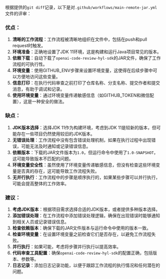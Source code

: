 根据提供的`git diff`记录，以下是对`.github/workflows/main-remote-jar.yml`文件的评审：

### 优点：

1. **清晰的工作流程**：工作流程被清晰地组织在文件中，包括在push和pull request时触发。
2. **环境准备**：正确地设置了JDK 11环境，这是构建和运行Java项目常见的版本。
3. **依赖下载**：自动下载了`openai-code-review-hyl-sdk`的JAR文件，确保了工作流程的可执行性。
4. **环境变量**：使用GITHUB_ENV步骤来设置环境变量，这使得在后续步骤中可以方便地访问这些变量。
5. **信息打印**：在执行代码审查之前打印了仓库名称、分支名称、提交作者和提交消息，有助于调试和记录。
6. **使用环境变量**：通过环境变量传递敏感信息（如GITHUB_TOKEN和微信配置），这是一种安全的做法。

### 缺点：

1. **JDK版本选择**：选择JDK 11作为构建环境，考虑到JDK 11是较新的版本，但可能存在一些项目仍然使用较旧的JDK版本。
2. **无错误处理**：工作流程中没有包含错误处理机制，如果在执行过程中出现错误，可能无法及时通知或记录错误信息。
3. **依赖版本**：下载的JAR文件版本为`1.0`，但运行命令中使用了`1.0-SNAPSHOT`，这可能导致版本不匹配的问题。
4. **环境变量安全性**：虽然使用了环境变量传递敏感信息，但没有检查这些环境变量是否真的存在，这可能导致工作流程失败。
5. **无并行执行**：工作流程中的步骤是顺序执行的，如果某些步骤可以并行执行，可能会提高整体的工作效率。

### 建议：

1. **考虑JDK版本**：根据项目需求选择合适的JDK版本，或者提供多种版本选择。
2. **添加错误处理**：在工作流程中添加错误处理逻辑，确保在出现错误时能够通知到相关人员或记录错误信息。
3. **检查依赖版本**：确保下载的JAR文件版本与运行命令中使用的版本一致。
4. **检查环境变量**：在设置环境变量之前检查它们是否存在，以避免工作流程失败。
5. **并行执行**：如果可能，考虑将步骤并行执行以提高效率。
6. **代码审查工具配置**：确保`openai-code-review-hyl-sdk`的配置正确，包括版本、参数等。
7. **日志记录**：添加日志记录功能，以便于跟踪工作流程的执行情况和任何潜在的问题。